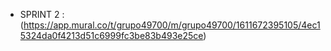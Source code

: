 + SPRINT 2 : (https://app.mural.co/t/grupo49700/m/grupo49700/1611672395105/4ec15324da0f4213d51c6999fc3be83b493e25ce) 
